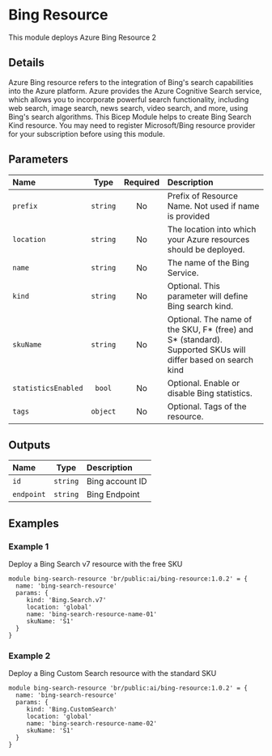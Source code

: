 # Bing Resource

This module deploys Azure Bing Resource 2

## Details

Azure Bing resource refers to the integration of Bing's search capabilities into the Azure platform. Azure provides the Azure Cognitive Search service, which allows you to incorporate powerful search functionality, including web search, image search, news search, video search, and more, using Bing's search algorithms.
This Bicep Module helps to create Bing Search Kind resource. You may need to register Microsoft/Bing resource provider for your subscription before using this module.

## Parameters

| Name                | Type     | Required | Description                                                                                                 |
| :------------------ | :------: | :------: | :---------------------------------------------------------------------------------------------------------- |
| `prefix`            | `string` | No       | Prefix of Resource Name. Not used if name is provided                                                       |
| `location`          | `string` | No       | The location into which your Azure resources should be deployed.                                            |
| `name`              | `string` | No       | The name of the Bing Service.                                                                               |
| `kind`              | `string` | No       | Optional. This parameter will define Bing search kind.                                                      |
| `skuName`           | `string` | No       | Optional. The name of the SKU, F* (free) and S* (standard). Supported SKUs will differ based on search kind |
| `statisticsEnabled` | `bool`   | No       | Optional. Enable or disable Bing statistics.                                                                |
| `tags`              | `object` | No       | Optional. Tags of the resource.                                                                             |

## Outputs

| Name       | Type     | Description     |
| :--------- | :------: | :-------------- |
| `id`       | `string` | Bing account ID |
| `endpoint` | `string` | Bing Endpoint   |

## Examples

### Example 1

Deploy a Bing Search v7 resource with the free SKU

```
module bing-search-resource 'br/public:ai/bing-resource:1.0.2' = {
  name: 'bing-search-resource'
  params: {
     kind: 'Bing.Search.v7'
     location: 'global'
     name: 'bing-search-resource-name-01'
     skuName: 'S1'
  }
}
```

### Example 2

Deploy a Bing Custom Search resource with the standard SKU

```
module bing-search-resource 'br/public:ai/bing-resource:1.0.2' = {
  name: 'bing-search-resource'
  params: {
     kind: 'Bing.CustomSearch'
     location: 'global'
     name: 'bing-search-resource-name-02'
     skuName: 'S1'
  }
}
```